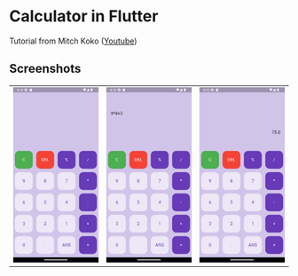 # Calculator in Flutter 

Tutorial from Mitch Koko ([Youtube](https://www.youtube.com/@createdbykoko))

## Screenshots 
| | | |
|-|-|-|
|![](./screenshot_1.png)|![](./screenshot_2.png)|![](./screenshot_3.png)|

